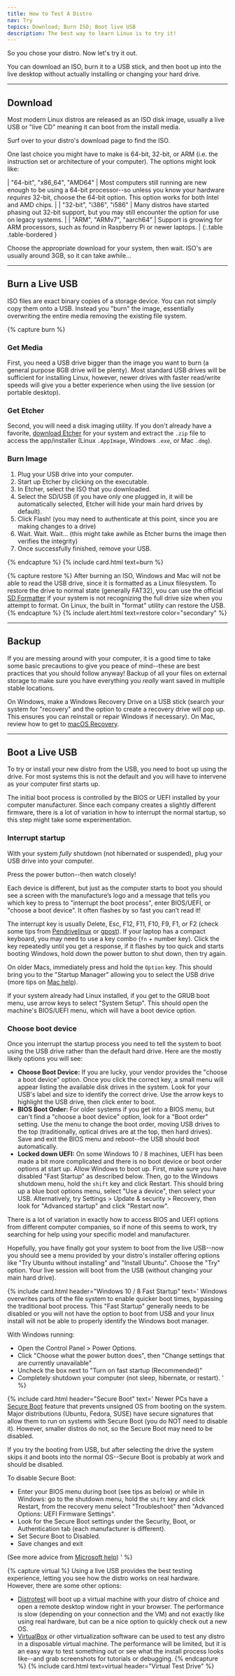 ```yaml
---
title: How to Test A Distro
nav: Try
topics: Download; Burn ISO; Boot live USB
description: The best way to learn Linux is to try it!
---
```


So you chose your distro.
Now let's try it out.

You can download an ISO, burn it to a USB stick, and then boot up into the live desktop without actually installing or changing your hard drive.

------------------

## Download

Most modern Linux distros are released as an ISO disk image, usually a <span class="term">live USB</span> or "live CD" meaning it can boot from the install media.

Surf over to your distro's download page to find the ISO.

One last choice you might have to make is 64-bit, 32-bit, or ARM
(i.e. the instruction set or architecture of your computer).
The options might look like:

| "64-bit", "x86_64", "AMD64" | Most computers still running are new enough to be using a 64-bit processor--so unless you know your hardware *requires* 32-bit, choose the 64-bit option. This option works for both Intel and AMD chips. |
| "32-bit", "i386", "i586" | Many distros have started phasing out 32-bit support, but you may still encounter the option for use on legacy systems. |
| "ARM", "ARMv7", "aarch64" | Support is growing for ARM processors, such as found in Raspberry Pi or newer laptops. |
{:.table .table-bordered }

Choose the appropriate download for your system, then wait.
ISO's are usually around 3GB, so it can take awhile... 

----------

## Burn a Live USB

ISO files are exact binary copies of a storage device.
You can not simply copy them onto a USB.
Instead you "burn" the image, essentially overwriting the entire media removing the existing file system.

{% capture burn %}
### Get Media

First, you need a USB drive bigger than the image you want to burn (a general purpose 8GB drive will be plenty).
Most standard USB drives will be sufficient for installing Linux, however, newer drives with faster read/write speeds will give you a better experience when using the live session (or portable desktop).

### Get Etcher

Second, you will need a disk imaging utility.
If you don't already have a favorite,
[download Etcher](https://www.balena.io/etcher/) for your system and extract the `.zip` file to access the app/installer (Linux `.AppImage`, Windows `.exe`, or Mac `.dmg`).

### Burn Image

1. Plug your USB drive into your computer.
2. Start up Etcher by clicking on the executable.
3. In Etcher, select the ISO that you downloaded.
4. Select the SD/USB (if you have only one plugged in, it will be automatically selected, Etcher will hide your main hard drives by default).
5. Click Flash! (you may need to authenticate at this point, since you are making changes to a drive)
6. Wait. Wait. Wait... (this might take awhile as Etcher burns the image then verifies the integrity)
7. Once successfully finished, remove your USB.

{% endcapture %}
{% include card.html text=burn %}

{% capture restore %}
After burning an ISO, Windows and Mac will not be able to read the USB drive, since it is formatted as a Linux filesystem.
To restore the drive to normal state (generally FAT32), you can use the official [SD Formatter](https://www.sdcard.org/downloads/formatter_4/index.html) if your system is not recognizing the full drive size when you attempt to format.
On Linux, the built in "format" utility can restore the USB.
{% endcapture %}
{% include alert.html text=restore color="secondary" %}

------

## Backup

If you are messing around with your computer, it is a good time to take some basic precautions to give you peace of mind--these are best practices that you should follow anyway!
Backup of all your files on external storage to make sure you have everything you *really* want saved in multiple stable locations.

On Windows, make a Windows Recovery Drive on a USB stick (search your system for "recovery" and the option to create a recovery drive will pop up. This ensures you can reinstall or repair Windows if necessary).
On Mac, review how to get to [macOS Recovery](https://support.apple.com/en-us/HT201314).

--------

## Boot a Live USB

To try or install your new distro from the USB, you need to boot up using the drive.
For most systems this is not the default and you will have to intervene as your computer first starts up.

The initial boot process is controlled by the BIOS or UEFI installed by your computer manufacturer. 
Since each company creates a slightly different firmware, there is a lot of variation in how to interrupt the normal startup, so this step might take some experimentation.

### Interrupt startup

With your system *fully* shutdown (not hibernated or suspended), plug your USB drive into your computer. 

Press the power button--then watch closely!

Each device is different, but just as the computer starts to boot you should see a screen with the manufacture’s logo and a message that tells you which key to press to "interrupt the boot process", enter BIOS/UEFI, or "choose a boot device".
It often flashes by so fast you can’t read it! 

The interrupt key is usually Delete, Esc, F12, F11, F10, F9, F1, or F2
(check some tips from [Pendrivelinux](https://www.pendrivelinux.com/how-to-access-bios/) or [gpost](https://www.groovypost.com/howto/bios-uefi-setup-guide-boot-from-cd-dvd-usb-drive-sd-card/)).
If your laptop has a compact keyboard, you may need to use a key combo (`fn` + number key).
Click the key repeatedly until you get a response, if it flashes by too quick and starts booting Windows, hold down the power button to shut down, then try again.

On older Macs, immediately press and hold the `Option` key. 
This should bring you to the "Startup Manager" allowing you to select the USB drive (more tips on [Mac help](https://support.apple.com/en-us/HT202796)).

If your system already had Linux installed, if you get to the GRUB boot menu, use arrow keys to select "System Setup". This should open the machine's BIOS/UEFI menu, which will have a boot device option.

### Choose boot device

Once you interrupt the startup process you need to tell the system to boot using the USB drive rather than the default hard drive. 
Here are the mostly likely options you will see:

- **Choose Boot Device:** If you are lucky, your vendor provides the "choose a boot device" option. Once you click the correct key, a small menu will appear listing the available disk drives in the system. Look for your USB's label and size to identify the correct drive. Use the arrow keys to highlight the USB drive, then click enter to boot.
- **BIOS Boot Order:** For older systems if you get into a BIOS menu, but can't find a "choose a boot device" option, look for a "Boot order" setting. Use the menu to change the boot order, moving USB drives to the top (traditionally, optical drives are at the top, then hard drives). Save and exit the BIOS menu and reboot--the USB should boot automatically.
- **Locked down UEFI:** On some Windows 10 / 8 machines, UEFI has been made a bit more complicated and there is no boot device or boot order options at start up. Allow Windows to boot up. First, make sure you have disabled "Fast Startup" as described below. Then, go to the Windows shutdown menu, hold the `shift` key and click Restart. This should bring up a blue boot options menu, select "Use a device", then select your USB.  Alternatively, try Settings > Update & security > Recovery, then look for "Advanced startup" and click "Restart now".

There is a lot of variation in exactly how to access BIOS and UEFI options from different computer companies, so if none of this seems to work, try searching for help using your specific model and manufacturer. 

Hopefully, you have finally got your system to boot from the live USB--now you should see a menu provided by your distro's installer offering options like "Try Ubuntu without installing" and "Install Ubuntu". 
Choose the "Try" option.
Your live session will boot from the USB (without changing your main hard drive).

{% include card.html header="Windows 10 / 8 Fast Startup" text='
Windows overwrites parts of the file system to enable quicker boot times, bypassing the traditional boot process. 
This "Fast Startup" generally needs to be disabled or you will not have the option to boot from USB and your linux install will not be able to properly identify the Windows boot manager.

With Windows running: 

- Open the Control Panel > Power Options.
- Click "Choose what the power button does", then "Change settings that are currently unavailable"
- Uncheck the box next to "Turn on fast startup (Recommended)"
- Completely shutdown your computer (not sleep, hibernate, or restart).
' %}

{% include card.html header="Secure Boot" text='
Newer PCs have a [Secure Boot](https://en.wikipedia.org/wiki/Unified_Extensible_Firmware_Interface#Secure_boot) feature that prevents unsigned OS from booting on the system.
Major distributions (Ubuntu, Fedora, SUSE) have secure signatures that allow them to run on systems with Secure Boot (you do NOT need to disable it).
However, smaller distros do not, so the Secure Boot may need to be disabled.

If you try the booting from USB, but after selecting the drive the system skips it and boots into the normal OS--Secure Boot is probably at work and should be disabled.

To disable Secure Boot: 

- Enter your BIOS menu during boot (see tips as below) or while in Windows: go to the shutdown menu, hold the `shift` key and click Restart, from the recovery menu select "Troubleshoot" then "Advanced Options: UEFI Firmware Settings".
- Look for the Secure Boot settings under the Security, Boot, or Authentication tab (each manufacturer is different).
- Set Secure Boot to Disabled.
- Save changes and exit

(See more advice from [Microsoft help](https://docs.microsoft.com/en-us/windows-hardware/manufacture/desktop/disabling-secure-boot))
' %}

{% capture virtual %}
Using a live USB provides the best testing experience, letting you see how the distro works on real hardware.
However, there are some other options:

- [Distrotest](https://distrotest.net/index.php) will boot up a virtual machine with your distro of choice and open a remote desktop window right in your browser. The performance is slow (depending on your connection and the VM) and not exactly like using real hardware, but can be a nice option to quickly check out a new OS.
- [VirtualBox](https://www.virtualbox.org/wiki/Downloads) or other virtualization software can be used to test any distro in a disposable virtual machine. The performance will be limited, but it is an easy way to test something out or see what the install process looks like--and grab screenshots for tutorials or debugging.
{% endcapture %}
{% include card.html text=virtual header="Virtual Test Drive" %}
